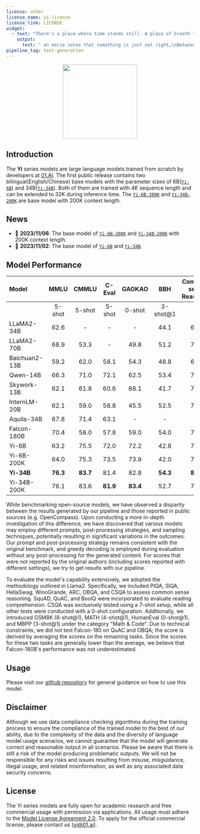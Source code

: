 ```yaml
---
license: other
license_name: yi-license
license_link: LICENSE
widget:
  - text: "There's a place where time stands still. A place of breath taking wonder, but also"
    output:
      text: " an eerie sense that something is just not right…\nBetween the two worlds lies The Forgotten Kingdom - home to creatures long since thought extinct and ancient magic so strong it defies belief! Only here can you find what has been lost for centuries: An Elixir Of Life which will restore youth and vitality if only those who seek its power are brave enough to face up against all manner of dangers lurking in this mysterious land! But beware; some say there may even exist powerful entities beyond our comprehension whose intentions towards humanity remain unclear at best ---- they might want nothing more than destruction itself rather then anything else from their quest after immortality (and maybe someone should tell them about modern medicine)? In any event though – one thing remains true regardless : whether or not success comes easy depends entirely upon how much effort we put into conquering whatever challenges lie ahead along with having faith deep down inside ourselves too ;) So let’s get started now shall We?"
pipeline_tag: text-generation
---
```

<div align="center">

<img src="./Yi.svg" width="200px">

</div>

## Introduction

The **Yi** series models are large language models trained from scratch by
developers at [01.AI](https://01.ai/). The first public release contains two
bilingual(English/Chinese) base models with the parameter sizes of 6B([`Yi-6B`](https://huggingface.co/01-ai/Yi-6B)) 
and 34B([`Yi-34B`](https://huggingface.co/01-ai/Yi-34B)). Both of them are trained 
with 4K sequence length and can be extended to 32K during inference time. 
The [`Yi-6B-200K`](https://huggingface.co/01-ai/Yi-6B-200K)
and [`Yi-34B-200K`](https://huggingface.co/01-ai/Yi-34B-200K) are base model with
200K context length.

## News

- 🎯 **2023/11/06**: The base model of [`Yi-6B-200K`](https://huggingface.co/01-ai/Yi-6B-200K) 
and [`Yi-34B-200K`](https://huggingface.co/01-ai/Yi-34B-200K) with 200K context length.
- 🎯 **2023/11/02**: The base model of [`Yi-6B`](https://huggingface.co/01-ai/Yi-6B) and 
[`Yi-34B`](https://huggingface.co/01-ai/Yi-34B).


## Model Performance

| Model         |   MMLU   |  CMMLU   |  C-Eval  |  GAOKAO  |   BBH    | Common-sense Reasoning | Reading Comprehension | Math & Code |
| :------------ | :------: | :------: | :------: | :------: | :------: | :--------------------: | :-------------------: | :---------: |
|               |  5-shot  |  5-shot  |  5-shot  |  0-shot  | 3-shot@1 |           -            |           -           |      -      |
| LLaMA2-34B    |   62.6   |    -     |    -     |    -     |   44.1   |          69.9          |         68.0          |    26.0     |
| LLaMA2-70B    |   68.9   |   53.3   |    -     |   49.8   |   51.2   |          71.9          |         69.4          |    36.8     |
| Baichuan2-13B |   59.2   |   62.0   |   58.1   |   54.3   |   48.8   |          64.3          |         62.4          |    23.0     |
| Qwen-14B      |   66.3   |   71.0   |   72.1   |   62.5   |   53.4   |          73.3          |         72.5          |  **39.8**   |
| Skywork-13B   |   62.1   |   61.8   |   60.6   |   68.1   |   41.7   |          72.4          |         61.4          |    24.9     |
| InternLM-20B  |   62.1   |   59.0   |   58.8   |   45.5   |   52.5   |          78.3          |           -           |    30.4     |
| Aquila-34B    |   67.8   |   71.4   |   63.1   |    -     |    -     |           -            |           -           |      -      |
| Falcon-180B   |   70.4   |   58.0   |   57.8   |   59.0   |   54.0   |          77.3          |         68.8          |    34.0     |
| Yi-6B         |   63.2   |   75.5   |   72.0   |   72.2   |   42.8   |          72.3          |         68.7          |    19.8     |
| Yi-6B-200K    |   64.0   |   75.3   |   73.5   |   73.9   |   42.0   |          72.0          |         69.1          |    19.0     |
| **Yi-34B**    | **76.3** | **83.7** |   81.4   |   82.8   | **54.3** |        **80.1**        |         76.4          |    37.1     |
| Yi-34B-200K   |   76.1   |   83.6   | **81.9** | **83.4** |   52.7   |          79.7          |       **76.6**        |    36.3     |

While benchmarking open-source models, we have observed a disparity between the
results generated by our pipeline and those reported in public sources (e.g.
OpenCompass). Upon conducting a more in-depth investigation of this difference,
we have discovered that various models may employ different prompts,
post-processing strategies, and sampling techniques, potentially resulting in
significant variations in the outcomes. Our prompt and post-processing strategy
remains consistent with the original benchmark, and greedy decoding is employed
during evaluation without any post-processing for the generated content. For
scores that were not reported by the original authors (including scores reported
with different settings), we try to get results with our pipeline.

To evaluate the model's capability extensively, we adopted the methodology
outlined in Llama2. Specifically, we included PIQA, SIQA, HellaSwag, WinoGrande,
ARC, OBQA, and CSQA to assess common sense reasoning. SquAD, QuAC, and BoolQ
were incorporated to evaluate reading comprehension. CSQA was exclusively tested
using a 7-shot setup, while all other tests were conducted with a 0-shot
configuration. Additionally, we introduced GSM8K (8-shot@1), MATH (4-shot@1),
HumanEval (0-shot@1), and MBPP (3-shot@1) under the category "Math & Code". Due
to technical constraints, we did not test Falcon-180 on QuAC and OBQA; the score
is derived by averaging the scores on the remaining tasks. Since the scores for
these two tasks are generally lower than the average, we believe that
Falcon-180B's performance was not underestimated.

## Usage

Please visit our [github repository](https://github.com/01-ai/Yi) for general
guidance on how to use this model.

## Disclaimer

Although we use data compliance checking algorithms during the training process
to ensure the compliance of the trained model to the best of our ability, due to
the complexity of the data and the diversity of language model usage scenarios,
we cannot guarantee that the model will generate correct and reasonable output
in all scenarios. Please be aware that there is still a risk of the model
producing problematic outputs. We will not be responsible for any risks and
issues resulting from misuse, misguidance, illegal usage, and related
misinformation, as well as any associated data security concerns.

## License

The Yi series models are fully open for academic research and free commercial
usage with permission via applications. All usage must adhere to the [Model
License Agreement 2.0](https://huggingface.co/01-ai/Yi-6B/blob/main/LICENSE). To
apply for the official commercial license, please contact us
([yi@01.ai](mailto:yi@01.ai)).
